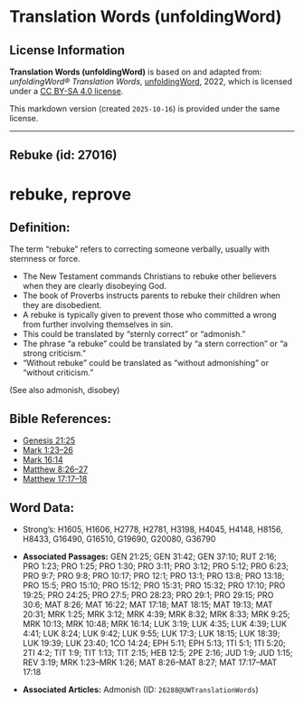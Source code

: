 # Translation Words (unfoldingWord)

## License Information

**Translation Words (unfoldingWord)** is based on and adapted from: _unfoldingWord® Translation Words_, [unfoldingWord](https://unfoldingword.org/utw), 2022, which is licensed under a [CC BY-SA 4.0 license](https://creativecommons.org/licenses/by-sa/4.0/legalcode.en).

This markdown version (created `2025-10-16`) is provided under the same license.



--------------------------------

## Rebuke (id: 27016)

rebuke, reprove
===============

Definition:
-----------

The term “rebuke” refers to correcting someone verbally, usually with sternness or force.

* The New Testament commands Christians to rebuke other believers when they are clearly disobeying God.
* The book of Proverbs instructs parents to rebuke their children when they are disobedient.
* A rebuke is typically given to prevent those who committed a wrong from further involving themselves in sin.
* This could be translated by “sternly correct” or “admonish.”
* The phrase “a rebuke” could be translated by “a stern correction” or “a strong criticism.”
* “Without rebuke” could be translated as “without admonishing” or “without criticism.”

(See also admonish, disobey)

Bible References:
-----------------

* [Genesis 21:25](https://ref.ly/Gen21:25)
* [Mark 1:23–26](https://ref.ly/Mark1:23-Mark1:26)
* [Mark 16:14](https://ref.ly/Mark16:14)
* [Matthew 8:26–27](https://ref.ly/Matt8:26-Matt8:27)
* [Matthew 17:17–18](https://ref.ly/Matt17:17-Matt17:18)

Word Data:
----------

* Strong’s: H1605, H1606, H2778, H2781, H3198, H4045, H4148, H8156, H8433, G16490, G16510, G19690, G20080, G36790

* **Associated Passages:** GEN 21:25; GEN 31:42; GEN 37:10; RUT 2:16; PRO 1:23; PRO 1:25; PRO 1:30; PRO 3:11; PRO 3:12; PRO 5:12; PRO 6:23; PRO 9:7; PRO 9:8; PRO 10:17; PRO 12:1; PRO 13:1; PRO 13:8; PRO 13:18; PRO 15:5; PRO 15:10; PRO 15:12; PRO 15:31; PRO 15:32; PRO 17:10; PRO 19:25; PRO 24:25; PRO 27:5; PRO 28:23; PRO 29:1; PRO 29:15; PRO 30:6; MAT 8:26; MAT 16:22; MAT 17:18; MAT 18:15; MAT 19:13; MAT 20:31; MRK 1:25; MRK 3:12; MRK 4:39; MRK 8:32; MRK 8:33; MRK 9:25; MRK 10:13; MRK 10:48; MRK 16:14; LUK 3:19; LUK 4:35; LUK 4:39; LUK 4:41; LUK 8:24; LUK 9:42; LUK 9:55; LUK 17:3; LUK 18:15; LUK 18:39; LUK 19:39; LUK 23:40; 1CO 14:24; EPH 5:11; EPH 5:13; 1TI 5:1; 1TI 5:20; 2TI 4:2; TIT 1:9; TIT 1:13; TIT 2:15; HEB 12:5; 2PE 2:16; JUD 1:9; JUD 1:15; REV 3:19; MRK 1:23–MRK 1:26; MAT 8:26–MAT 8:27; MAT 17:17–MAT 17:18
* **Associated Articles:** Admonish (ID: `26288@UWTranslationWords`)

